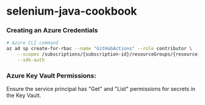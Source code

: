 # selenium-java-cookbook

### Creating an Azure Credentials
```bash
# Azure CLI command
az ad sp create-for-rbac --name "GitHubActions" --role contributor \
    --scopes /subscriptions/{subscription-id}/resourceGroups/{resource-group} \
    --sdk-auth
```

### Azure Key Vault Permissions:
Ensure the service principal has "Get" and "List" permissions for secrets in the Key Vault.